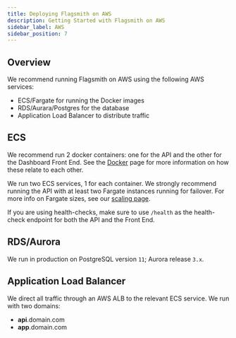 ```yaml
---
title: Deploying Flagsmith on AWS
description: Getting Started with Flagsmith on AWS
sidebar_label: AWS
sidebar_position: 7
---
```


## Overview

We recommend running Flagsmith on AWS using the following AWS services:

- ECS/Fargate for running the Docker images
- RDS/Aurara/Postgres for the database
- Application Load Balancer to distribute traffic

## ECS

We recommend run 2 docker containers: one for the API and the other for the Dashboard Front End. See the
[Docker](/deployment/docker) page for more information on how these relate to each other.

We run two ECS services, 1 for each container. We strongly recommend running the API with at least two Fargate instances
running for failover. For more info on Fargate sizes, see our [scaling page](/deployment/sizing-and-scaling).

If you are using health-checks, make sure to use `/health` as the health-check endpoint for both the API and the Front
End.

## RDS/Aurora

We run in production on PostgreSQL version `11`; Aurora release `3.x`.

## Application Load Balancer

We direct all traffic through an AWS ALB to the relevant ECS service. We run with two domains:

- **api**.domain.com
- **app**.domain.com
